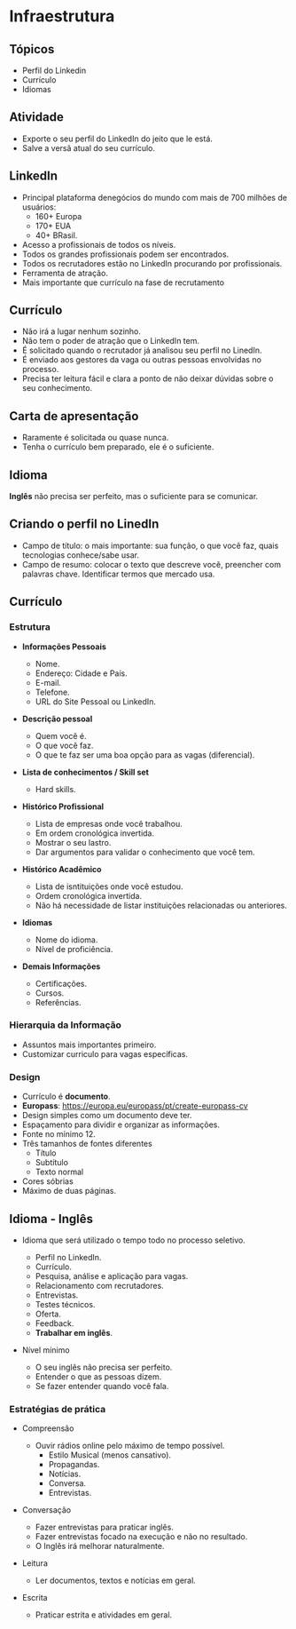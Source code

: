 # Infraestrutura

## Tópicos
- Perfil do Linkedin
- Currículo
- Idiomas

## Atividade
- Exporte o seu perfil do LinkedIn do jeito que le está.
- Salve a versã atual do seu currículo.

## LinkedIn
- Principal plataforma denegócios do mundo com mais de 700 milhões de usuários:
    - 160+ Europa
    - 170+ EUA
    - 40+ BRasil.
- Acesso a profissionais de todos os níveis.
- Todos os grandes profissionais podem ser encontrados.
- Todos os recrutadores estão no LinkedIn procurando por profissionais.
- Ferramenta de atração.
- Mais importante que  currículo na fase de recrutamento

## Currículo
- Não irá a lugar nenhum sozinho.
- Não tem o poder de atração que o LinkedIn tem.
- É solicitado quando o recrutador já analisou seu perfil no LinedIn.
- É enviado aos gestores da vaga ou outras pessoas envolvidas no processo.
- Precisa ter leitura fácil e clara a ponto de não deixar dúvidas sobre o seu conhecimento.

## Carta de apresentação
- Raramente é solicitada ou quase nunca.
- Tenha o currículo bem preparado, ele é o suficiente.

## Idioma
**Inglês** não precisa ser perfeito, mas o suficiente para se comunicar.

## Criando o perfil no LinedIn
- Campo de título: o mais importante: sua função, o que você faz, quais tecnologias conhece/sabe usar.
- Campo de resumo: colocar o texto que descreve você, preencher com palavras chave. Identificar termos que  mercado usa.

## Currículo

### Estrutura
- **Informações Pessoais**
    - Nome.
    - Endereço: Cidade e País.
    - E-mail.
    - Telefone.
    - URL do Site Pessoal ou LinkedIn.

- **Descrição pessoal**
    - Quem você é.
    - O que você faz.
    - O que te faz ser uma boa opção para as vagas (diferencial).

- **Lista de conhecimentos / Skill set**
    - Hard skills.

- **Histórico Profissional**
    - Lista de empresas onde você trabalhou.
    - Em ordem cronológica invertida.
    - Mostrar o seu lastro.
    - Dar argumentos para validar o conhecimento que você tem.

- **Histórico Acadêmico**
    - Lista de isntituições onde você estudou.
    - Ordem cronológica invertida.
    - Não há necessidade de listar instituições relacionadas ou anteriores.

- **Idiomas**
    - Nome do idioma.
    - Nível de proficiência.

- **Demais Informações**
    - Certificações.
    - Cursos.
    - Referências.

### Hierarquia da Informação
- Assuntos mais importantes primeiro.
- Customizar curriculo para vagas específicas.

### Design
- Currículo é **documento**.
- **Europass**: https://europa.eu/europass/pt/create-europass-cv
- Design simples como um documento deve ter.
- Espaçamento para dividir e organizar as informações.
- Fonte no mínimo 12.
- Três tamanhos de fontes diferentes
    - Título
    - Subtítulo
    - Texto normal
- Cores sóbrias
- Máximo de duas páginas.

## Idioma - Inglês

- Idioma que será utilizado o tempo todo no processo seletivo.
    - Perfil no LinkedIn.
    - Currículo.
    - Pesquisa, análise e aplicação para vagas.
    - Relacionamento com recrutadores.
    - Entrevistas.
    - Testes técnicos.
    - Oferta.
    - Feedback.
    - **Trabalhar em inglês**.

- Nível mínimo
    - O seu inglês não precisa ser perfeito.
    - Entender o que as pessoas dizem.
    - Se fazer entender quando você fala.

### Estratégias de prática
- Compreensão
    - Ouvir rádios online pelo máximo de tempo possível. 
        - Estilo Musical (menos cansativo).
        - Propagandas.
        - Notícias.
        - Conversa.
        - Entrevistas.

- Conversação
    - Fazer entrevistas para praticar inglês.
    - Fazer entrevistas focado na execução e não no resultado.
    - O Inglês irá melhorar naturalmente.

- Leitura
    - Ler documentos, textos e notícias em geral.

- Escrita
    - Praticar estrita e atividades em geral.

